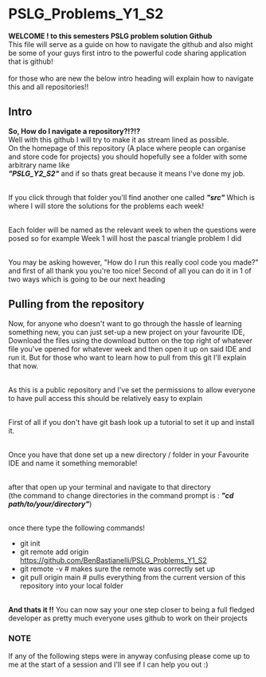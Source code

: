 # PSLG_Problems_Y1_S2
**WELCOME ! to this semesters PSLG problem solution Github**<br>
This file will serve as a guide on how to navigate the github and also might be some of your guys first intro to the powerful code sharing application that is github!<br>
<br>for those who are new the below intro heading will explain how to navigate this and all repositories!!<br>

## Intro
**So, How do I navigate a repository?!?!?**<br>
Well with this github I will try to make it as stream lined as possible. <br>
On the homepage of this repository (A place where people can organise and store code for projects) you should hopefully see a folder with some arbitrary name like <br>
***"PSLG_Y2_S2"*** and if so thats great because it means I've done my job. <br>

<br>If you click through that folder you'll find another one called ***"src"*** Which is where I will store the solutions for the problems each week!<br>

<br> Each folder will be named as the relevant week to when the questions were posed so for example Week 1 will host the pascal triangle problem I did <br>

<br> You may be asking however, "How do I run this really cool code you made?" and first of all thank you you're too nice! Second of all you can do it in 1 of two ways which is going to be our next heading 

## Pulling from the repository
Now, for anyone who doesn't want to go through the hassle of learning something new, you can just set-up a new project on your favourite IDE, Download the files using the download button on the top right of whatever file you've opened for whatever week and then open it up on said IDE and run it. But for those who want to learn how to pull from this git I'll explain that now. <br>

<br> As this is a public repository and I've set the permissions to allow everyone to have pull access this should be relatively easy to explain <br>

<br> First of all if you don't have git bash look up a tutorial to set it up and install it. <br>

<br> Once you have that done set up a new directory / folder in your Favourite IDE and name it something memorable! <br>

<br> after that open up your terminal and navigate to that directory<br> (the command to change directories in the command prompt is : ***"cd path/to/your/directory"***)<br>

<br> once there type the following commands! <br>
  - git init
  - git remote add origin https://github.com/BenBastianelli/PSLG_Problems_Y1_S2
  - git remote -v \# makes sure the remote was correctly set up
  - git pull origin main \# pulls everything from the current version of this repository into your local folder

<br> **And thats it !!** You can now say your one step closer to being a full fledged developer as pretty much everyone uses github to work on their projects <br>

### NOTE
If any of the following steps were in anyway confusing please come up to me at the start of a session and I'll see if I can help you out :)
